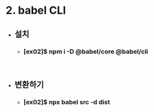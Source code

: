 #     2. babel CLI
* ##  설치
  * ### [ex02]$ npm i -D @babel/core @babel/cli
&nbsp;
* ##  변환하기
  * ### [ex02]$ npx babel src -d dist
